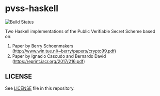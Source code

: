 # pvss-haskell

[![Build Status](https://travis-ci.org/input-output-hk/pvss-haskell.svg?branch=master)](https://travis-ci.org/input-output-hk/pvss-haskell)

Two Haskell implementations of the Public Verifiable Secret Scheme based on:
1) Paper by Berry Schoenmakers (http://www.win.tue.nl/~berry/papers/crypto99.pdf)
2) Paper by Ignacio Cascudo and Bernardo David (https://eprint.iacr.org/2017/216.pdf)

## LICENSE

See [LICENSE](LICENSE) file in this repository.
